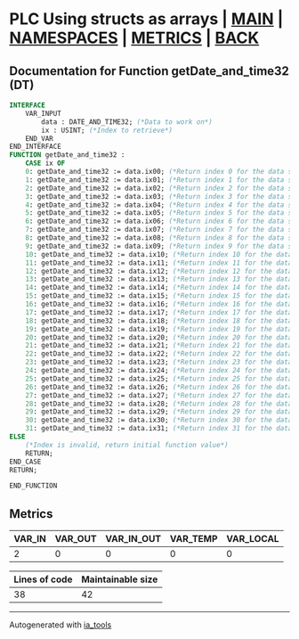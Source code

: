 # PLC Using structs as arrays | [MAIN] | [NAMESPACES] | [METRICS] | [BACK]  

## Documentation for Function getDate_and_time32 (DT)  

```pascal
INTERFACE
    VAR_INPUT
        data : DATE_AND_TIME32; (*Data to work on*)
        ix : USINT; (*Index to retrieve*)
    END_VAR
END_INTERFACE
FUNCTION getDate_and_time32 :
    CASE ix OF
	0: getDate_and_time32 := data.ix00; (*Return index 0 for the data struct*)
	1: getDate_and_time32 := data.ix01; (*Return index 1 for the data struct*)
	2: getDate_and_time32 := data.ix02; (*Return index 2 for the data struct*)
	3: getDate_and_time32 := data.ix03; (*Return index 3 for the data struct*)
	4: getDate_and_time32 := data.ix04; (*Return index 4 for the data struct*)
	5: getDate_and_time32 := data.ix05; (*Return index 5 for the data struct*)
	6: getDate_and_time32 := data.ix06; (*Return index 6 for the data struct*)
	7: getDate_and_time32 := data.ix07; (*Return index 7 for the data struct*)
	8: getDate_and_time32 := data.ix08; (*Return index 8 for the data struct*)
	9: getDate_and_time32 := data.ix09; (*Return index 9 for the data struct*)
	10: getDate_and_time32 := data.ix10; (*Return index 10 for the data struct*)
	11: getDate_and_time32 := data.ix11; (*Return index 11 for the data struct*)
	12: getDate_and_time32 := data.ix12; (*Return index 12 for the data struct*)
	13: getDate_and_time32 := data.ix13; (*Return index 13 for the data struct*)
	14: getDate_and_time32 := data.ix14; (*Return index 14 for the data struct*)
	15: getDate_and_time32 := data.ix15; (*Return index 15 for the data struct*)
	16: getDate_and_time32 := data.ix16; (*Return index 16 for the data struct*)
	17: getDate_and_time32 := data.ix17; (*Return index 17 for the data struct*)
	18: getDate_and_time32 := data.ix18; (*Return index 18 for the data struct*)
	19: getDate_and_time32 := data.ix19; (*Return index 19 for the data struct*)
	20: getDate_and_time32 := data.ix20; (*Return index 20 for the data struct*)
	21: getDate_and_time32 := data.ix21; (*Return index 21 for the data struct*)
	22: getDate_and_time32 := data.ix22; (*Return index 22 for the data struct*)
	23: getDate_and_time32 := data.ix23; (*Return index 23 for the data struct*)
	24: getDate_and_time32 := data.ix24; (*Return index 24 for the data struct*)
	25: getDate_and_time32 := data.ix25; (*Return index 25 for the data struct*)
	26: getDate_and_time32 := data.ix26; (*Return index 26 for the data struct*)
	27: getDate_and_time32 := data.ix27; (*Return index 27 for the data struct*)
	28: getDate_and_time32 := data.ix28; (*Return index 28 for the data struct*)
	29: getDate_and_time32 := data.ix29; (*Return index 29 for the data struct*)
	30: getDate_and_time32 := data.ix30; (*Return index 30 for the data struct*)
	31: getDate_and_time32 := data.ix31; (*Return index 31 for the data struct*)
ELSE
	(*Index is invalid, return initial function value*)
	RETURN;
END_CASE
RETURN;

END_FUNCTION
```

## Metrics  

| VAR_IN | VAR_OUT | VAR_IN_OUT | VAR_TEMP | VAR_LOCAL |
| ------ | ------- | ---------- | --------- | -------- |
| 2 | 0 | 0 | 0 | 0 |  

| Lines of code | Maintainable size |
| ------------- | ----------------- |
| 38 | 42 |

---
Autogenerated with [ia_tools](https://github.com/tkucic/ia_tools)  

[MAIN]: ../../../../index_st.md
[NAMESPACES]: ../../nsList_st.md
[METRICS]: ../../../metrics_st.md
[BACK]: ../nsMain_st.md
